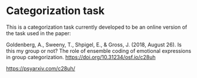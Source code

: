 
# Categorization task

This is a categorization task currently developed to be an online version of the task used in the paper: 

Goldenberg, A., Sweeny, T., Shpigel, E., & Gross, J. (2018, August 26). Is this my group or not? The role of ensemble coding of emotional expressions in group categorization. https://doi.org/10.31234/osf.io/c28uh

https://psyarxiv.com/c28uh/
